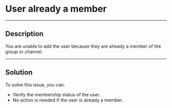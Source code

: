 # User already a member

----

## Description

You are unable to add the user because they are already a member of the group or channel.

----

## Solution

To solve this issue, you can:

- Verify the membership status of the user.
- No action is needed if the user is already a member.